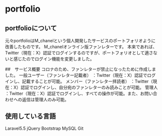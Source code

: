 # portfolio

## portfolioについて
元々portfolioはM_chanelという個人開発したサービスのポートフォリオように改善したものです。
M_chanelオンライン版ファンレターです。
本来であれば、Twitter（現在：X）認証でログインするのですが、ポートフォリオとして適さないと感じたのでログイン機能を変更しました。

##　サービス概要
コロナのため、ファンレターが禁止になったために作成しました。
一般ユーザー（ファンレター記載者）
：Twitter（現在：X）認証でログインし、記載することが可能。
メンバー（ファンレター拝読者）
：Twitter（現在：X）認証でログインし、自分宛のファンレターのみ読みことが可能。
管理人
：Twitter（現在：X）認証でログインし、すべての操作が可能。また、お問い合わせへの返信は管理人のみ可能。

## 使用している言語
Laravel5.5
jQuery
Bootstrap
MySQL
Git





